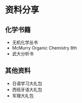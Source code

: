 # 资料分享

## 化学书籍

* 无机化学丛书
* McMurry Organic Chemistry 8th
* 武大分析书

## 其他资料

* 日语学习大礼包
* 西班牙语大礼包
* 军理大礼包